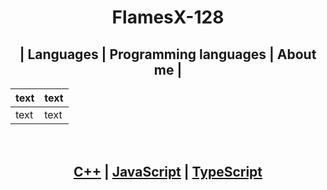 <h1 align ="center">
FlamesX-128
</h1>

<h2 align ="center">
  | Languages | <a href=" LP"></a>Programming languages | About me |
</h2>

  <p align="center">

  | text | text |
  | ---- | ---- |
  | text | text |
  
</p>

<h1 id= "LP">
  <a id="user-content-LP" class="anchor" aria-hidden="true" href="#-LP"></a></h1>


<h2 align="center">
  <br><a href="https://es.wikipedia.org/wiki/Dev-C%2B%2B">C++</a> | <a href="https://es.wikipedia.org/wiki/JavaScript">JavaScript</a> | <a href="https://es.wikipedia.org/wiki/TypeScript">TypeScript</a>
</h2>

<!--
**FlamesX-128/FlamesX-128** is a ✨ _special_ ✨ repository because its `README.md` (this file) appears on your GitHub profile.

Here are some ideas to get you started:

- 🔭 I’m currently working on ...
- 🌱 I’m currently learning ...
- 👯 I’m looking to collaborate on ...
- 🤔 I’m looking for help with ...
- 💬 Ask me about ...
- 📫 How to reach me: ...
- 😄 Pronouns: ...
- ⚡ Fun fact: ...
-->
